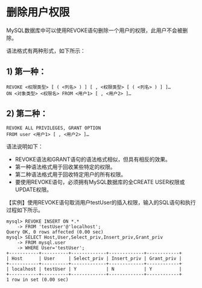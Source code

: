 # 删除用户权限

MySQL数据库中可以使用REVOKE语句删除一个用户的权限，此用户不会被删除。

 语法格式有两种形式，如下所示：

##  1\) 第一种：

```text
REVOKE <权限类型> [ ( <列名> ) ] [ , <权限类型> [ ( <列名> ) ] ]…
ON <对象类型> <权限名> FROM <用户1> [ , <用户2> ]…
```

##  2\) 第二种：

```text
REVOKE ALL PRIVILEGES, GRANT OPTION
FROM user <用户1> [ , <用户2> ]…
```

 语法说明如下：

*  REVOKE语法和GRANT语句的语法格式相似，但具有相反的效果。
*  第一种语法格式用于回收某些特定的权限。
*  第二种语法格式用于回收特定用户的所有权限。
*  要使用REVOKE语句，必须拥有MySQL数据库的全CREATE USER权限或UPDATE权限。

 【实例】使用REVOKE语句取消用户testUser的插入权限，输入的SQL语句和执行过程如下所示。

```text
mysql> REVOKE INSERT ON *.*
    -> FROM 'testUser'@'localhost';
Query OK, 0 rows affected (0.00 sec)
mysql> SELECT Host,User,Select_priv,Insert_priv,Grant_priv
    -> FROM mysql.user
    -> WHERE User='testUser';
+-----------+----------+-------------+-------------+------------+
| Host      | User     | Select_priv | Insert_priv | Grant_priv |
+-----------+----------+-------------+-------------+------------+
| localhost | testUser | Y           | N           | Y          |
+-----------+----------+-------------+-------------+------------+
1 row in set (0.00 sec)
```

